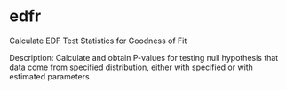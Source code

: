 # edfr
 Calculate EDF Test Statistics for Goodness of Fit

Description: Calculate and obtain P-values for testing null hypothesis that
    data come from specified distribution, either with specified or with estimated
    parameters
